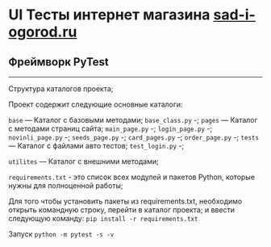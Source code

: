 # UI Тесты интeрнет магазина [sad-i-ogorod.ru](https://sad-i-ogorod.ru/)

## Фреймворк PyTest
---
Структура каталогов проекта;

Проект содержит следующие основные каталоги:


`base` — Каталог с базовыми методами;
	`base_class.py` -;
`pages` — Каталог с методами страниц сайта;
	`main_page.py` -; 
	`login_page.py` -;
	`novinli_page.py` -;
	`seeds_page.py` -;
	`card_pages.py` -;
	`order_page.py` -;
`tests` — Каталог с файлами авто тестов;
	`test_login.py` -;

`utilites` — Каталог с внешними методами;

`requirements.txt` - это список всех модулей и пакетов Python, которые нужны для полноценной работы;

Для того чтобы установить пакеты из requirements.txt, необходимо открыть командную строку, перейти в каталог проекта;
и ввести следующую команду: `pip install -r requirements.txt`

Запуск `python -m pytest -s -v`
